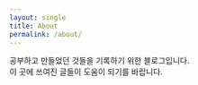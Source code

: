 ```yaml
---
layout: single
title: About
permalink: /about/
---
```


 공부하고 만들었던 것들을 기록하기 위한 블로그입니다.  
 이 곳에 쓰여진 글들이 도움이 되기를 바랍니다.

